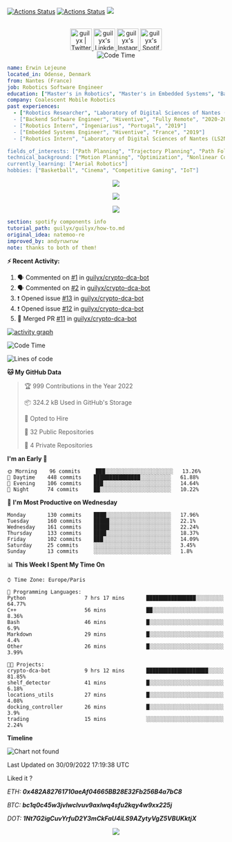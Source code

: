 [![Actions Status](https://github.com/guilyx/guilyx/workflows/wakatime-stats/badge.svg)](https://github.com/guilyx/guilyx/actions)
[![Actions Status](https://github.com/guilyx/guilyx/workflows/update-gh-activity/badge.svg)](https://github.com/guilyx/guilyx/actions)
![](https://visitor-badge.glitch.me/badge?page_id=guilyx.guilyx)

<p align="center">
<br/>
<a href="https://twitter.com/nthofhisname">
  <img alt="guilyx | Twitter" width="50px" src="https://user-images.githubusercontent.com/43545812/144034996-602b144a-16e1-41cc-99e7-c6040b20dcaf.png"/>
</a>
<a href="https://www.linkedin.com/in/erwinlejeune-lkn">
  <img alt="guilyx's LinkdeIN" width="50px" src="https://user-images.githubusercontent.com/43545812/144035037-0f415fc7-9f96-4517-a370-ccc6e78a714b.png" />
</a>
<a href="https://www.instagram.com/nthofhisname">
  <img alt="guilyx's Instagram" width="50px" src="https://user-images.githubusercontent.com/43545812/144035088-0dfb165f-8fe0-4d13-896c-876c29d2b128.png" />
</a>
<a href="https://open.spotify.com/user/11147618695?si=zZFn6uAGRLyoU02lsG50GA">
  <img alt="guilyx's Spotify" width="50px" src="https://user-images.githubusercontent.com/43545812/144035120-1ad5169b-91c7-4078-bef9-6a82c733f373.png" />
</a>
<br>
<img alt="Code Time" src="https://img.shields.io/endpoint?style=flat&url=https://codetime-api.datreks.com/badge/1615?logoColor=white%26project=%26recentMS=0%26showProject=false" />
</p>

```yaml
name: Erwin Lejeune
located_in: Odense, Denmark
from: Nantes (France)
job: Robotics Software Engineer
education: ["Master's in Robotics", "Master's in Embedded Systems", "Bachelor's in Electronics"]
company: Coalescent Mobile Robotics
past experiences: 
  - ["Robotics Researcher", "Laboratory of Digital Sciences of Nantes (LS2N)", "France", "2019-2021]
  - ["Backend Software Engineer", "Hiventive", "Fully Remote", "2020-2021"]
  - ["Robotics Intern", "Ingeniarius", "Portugal", "2019"]
  - ["Embedded Systems Engineer", "Hiventive", "France", "2019"]
  - ["Robotics Intern", "Laboratory of Digital Sciences of Nantes (LS2N)", "France", "2019"]

fields_of_interests: ["Path Planning", "Trajectory Planning", "Path Following", "Behaviour Planning", "Localization", "Sensor Fusion", "Embedded Systems"]
technical_background: ["Motion Planning", "Optimization", "Nonlinear Control", "Real-Time Systems", "Automated Planning"]
currently_learning: ["Aerial Robotics"]
hobbies: ["Basketball", "Cinema", "Competitive Gaming", "IoT"]
```

<p align="center">
  <img alig src="https://github-profile-trophy.vercel.app/?username=guilyx&column=6&rank=SSS,SS,S,AAA,AA,A,B,C" />
</p>

<p align="center">
  <a href="https://spotify-github-profile.vercel.app/api/view?uid=11147618695&redirect=true">
    <img src="https://spotify-github-profile.vercel.app/api/view?uid=11147618695&cover_image=true&theme=default&bar_color=e3e3e3&bar_color_cover=true">
  </a>
</p>

<p align="center">
  <img src="https://guilyx.vercel.app/api/top-played">
</p>
 
```yaml
section: spotify components info
tutorial_path: guilyx/guilyx/how-to.md
original_idea: natemoo-re
improved_by: andyruwruw
note: thanks to both of them!
```


**:zap: Recent Activity:**

<!--START_SECTION:activity-->
1. 🗣 Commented on [#1](https://github.com/guilyx/crypto-dca-bot/issues/1) in [guilyx/crypto-dca-bot](https://github.com/guilyx/crypto-dca-bot)
2. 🗣 Commented on [#2](https://github.com/guilyx/crypto-dca-bot/issues/2) in [guilyx/crypto-dca-bot](https://github.com/guilyx/crypto-dca-bot)
3. ❗️ Opened issue [#13](https://github.com/guilyx/crypto-dca-bot/issues/13) in [guilyx/crypto-dca-bot](https://github.com/guilyx/crypto-dca-bot)
4. ❗️ Opened issue [#12](https://github.com/guilyx/crypto-dca-bot/issues/12) in [guilyx/crypto-dca-bot](https://github.com/guilyx/crypto-dca-bot)
5. 🎉 Merged PR [#11](https://github.com/guilyx/crypto-dca-bot/pull/11) in [guilyx/crypto-dca-bot](https://github.com/guilyx/crypto-dca-bot)
<!--END_SECTION:activity-->

[![activity graph](https://activity-graph.herokuapp.com/graph?username=guilyx&custom_title=Erwin's%20activity%20graph&theme=github-light&hide_border=true)](https://github.com/ashutosh00710/github-readme-activity-graph)

<!--START_SECTION:waka-->
![Code Time](http://img.shields.io/badge/Code%20Time-777%20hrs%2021%20mins-blue)

![Lines of code](https://img.shields.io/badge/From%20Hello%20World%20I%27ve%20Written-294%20Thousand%20lines%20of%20code-blue)

**🐱 My GitHub Data** 

> 🏆 999 Contributions in the Year 2022
 > 
> 📦 324.2 kB Used in GitHub's Storage 
 > 
> 💼 Opted to Hire
 > 
> 📜 32 Public Repositories 
 > 
> 🔑 4 Private Repositories  
 > 
**I'm an Early 🐤** 

```text
🌞 Morning    96 commits     ███░░░░░░░░░░░░░░░░░░░░░░   13.26% 
🌆 Daytime    448 commits    ███████████████░░░░░░░░░░   61.88% 
🌃 Evening    106 commits    ███░░░░░░░░░░░░░░░░░░░░░░   14.64% 
🌙 Night      74 commits     ██░░░░░░░░░░░░░░░░░░░░░░░   10.22%

```
📅 **I'm Most Productive on Wednesday** 

```text
Monday       130 commits    ████░░░░░░░░░░░░░░░░░░░░░   17.96% 
Tuesday      160 commits    █████░░░░░░░░░░░░░░░░░░░░   22.1% 
Wednesday    161 commits    █████░░░░░░░░░░░░░░░░░░░░   22.24% 
Thursday     133 commits    ████░░░░░░░░░░░░░░░░░░░░░   18.37% 
Friday       102 commits    ███░░░░░░░░░░░░░░░░░░░░░░   14.09% 
Saturday     25 commits     ░░░░░░░░░░░░░░░░░░░░░░░░░   3.45% 
Sunday       13 commits     ░░░░░░░░░░░░░░░░░░░░░░░░░   1.8%

```


📊 **This Week I Spent My Time On** 

```text
⌚︎ Time Zone: Europe/Paris

💬 Programming Languages: 
Python                   7 hrs 17 mins       ████████████████░░░░░░░░░   64.77% 
C++                      56 mins             ██░░░░░░░░░░░░░░░░░░░░░░░   8.36% 
Bash                     46 mins             █░░░░░░░░░░░░░░░░░░░░░░░░   6.9% 
Markdown                 29 mins             █░░░░░░░░░░░░░░░░░░░░░░░░   4.4% 
Other                    26 mins             █░░░░░░░░░░░░░░░░░░░░░░░░   3.99%

🐱‍💻 Projects: 
crypto-dca-bot           9 hrs 12 mins       ████████████████████░░░░░   81.85% 
shelf_detector           41 mins             █░░░░░░░░░░░░░░░░░░░░░░░░   6.18% 
locations_utils          27 mins             █░░░░░░░░░░░░░░░░░░░░░░░░   4.08% 
docking_controller       26 mins             █░░░░░░░░░░░░░░░░░░░░░░░░   3.9% 
trading                  15 mins             ░░░░░░░░░░░░░░░░░░░░░░░░░   2.24%

```

**Timeline**

![Chart not found](https://raw.githubusercontent.com/guilyx/guilyx/master/charts/bar_graph.png) 


 Last Updated on 30/09/2022 17:19:38 UTC
<!--END_SECTION:waka-->

Liked it ?

*ETH: **0x482A82761710aeAf04665BB28E32Fb256B4a7bC8***

*BTC: **bc1q0c45w3jvlwclvuv9axlwq4sfu2kqy4w9xx225j***

*DOT: **1Nt7G2igCuvYrfuD2Y3mCkFaU4iLS9AZytyVgZ5VBUKktjX***

<p align="center">
  <img src="https://capsule-render.vercel.app/api?type=waving&color=gradient&height=60&section=footer"/>
</p>
